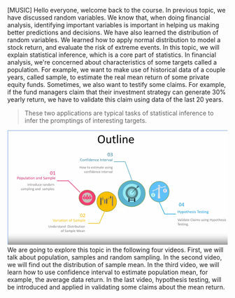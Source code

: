 [MUSIC] Hello everyone,
welcome back to the course. In previous topic,
we have discussed random variables. We know that, when doing financial
analysis, identifying important variables is important in helping us making
better predictions and decisions. We have also learned the distribution
of random variables. We learned how to apply normal distribution to model a stock return, and evaluate the risk of extreme events. In this topic, we will explain statistical inference, which is a core part of statistics. In financial analysis, we're concerned about characteristics of some targets called a population. For example, we want to make use of
historical data of a couple years, called sample, to estimate the real
mean return of some private equity funds. Sometimes, we also want
to testify some claims. For example,
if the fund managers claim that their investment strategy can
generate 30% yearly return, we have to validate this claim
using data of the last 20 years. 
> These two applications are
typical tasks of statistical inference to infer the promptings
of interesting targets. 

![week 3 topics!](./images/week3-3_0.png)
We are going to explore this topic
in the following four videos. First, we will talk about population,
samples and random sampling. In the second video, we will find
out the distribution of sample mean. In the third video, we will learn
how to use confidence interval to estimate population mean, for
example, the average data return. In the last video, hypothesis testing,
will be introduced and applied in validating some
claims about the mean return.